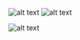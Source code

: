 ![alt text](https://s22.postimg.cc/9nh3u7rgx/course_List.png) ![alt text](https://s22.postimg.cc/6tdygxpch/course_details_page.png)

![alt text](https://s22.postimg.cc/resq8i6tt/instructor_list_in_course_details_page.png)
